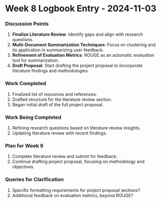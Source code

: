 
# Week 8 Logbook Entry - 2024-11-03

### Discussion Points
1. **Finalize Literature Review**: Identify gaps and align with research questions.
2. **Multi-Document Summarization Techniques**: Focus on clustering and its application in summarizing user feedback.
3. **Refinement of Evaluation Metrics**: ROUGE as an automatic evaluation tool for summarization.
4. **Draft Proposal**: Start drafting the project proposal to incorporate literature findings and methodologies.

### Work Completed
1. Finalized list of resources and references.
2. Drafted structure for the literature review section.
3. Began initial draft of the full project proposal.

### Work Being Completed
1. Refining research questions based on literature review insights.
2. Updating literature review with recent findings.

### Plan for Week 9
1. Complete literature review and submit for feedback.
2. Continue drafting project proposal, focusing on methodology and objectives.

### Queries for Clarification
1. Specific formatting requirements for project proposal sections?
2. Additional feedback on evaluation metrics, beyond ROUGE?
